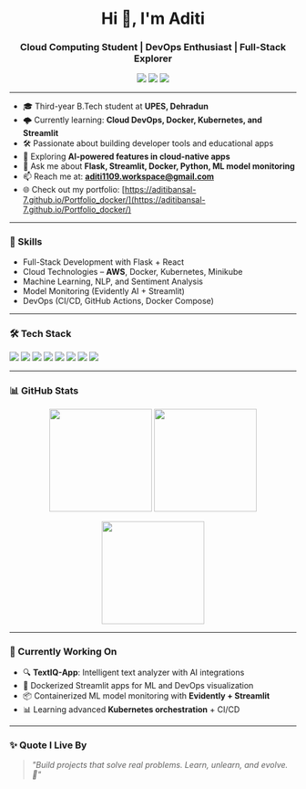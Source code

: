 <h1 align="center">Hi 👋, I'm Aditi</h1>
<h3 align="center">Cloud Computing Student | DevOps Enthusiast | Full-Stack Explorer</h3>

<p align="center">
  <a href="https://www.linkedin.com/in/aditi-bansal-a71127284/" target="_blank"><img src="https://img.shields.io/badge/LinkedIn-blue?logo=linkedin&logoColor=white" /></a>
  <a href="mailto:aditi1109.workspace@gmail.com"><img src="https://img.shields.io/badge/Gmail-red?logo=gmail&logoColor=white" /></a>
  <a href="https://aditibansal-7.github.io/Portfolio_docker/" target="_blank"><img src="https://img.shields.io/badge/Portfolio-Website-blueviolet" /></a>
</p>

---

- 🎓 Third-year B.Tech student at **UPES, Dehradun**
- 🌩️ Currently learning: **Cloud DevOps, Docker, Kubernetes, and Streamlit**
- 🛠️ Passionate about building developer tools and educational apps
- 🧠 Exploring **AI-powered features in cloud-native apps**
- 💬 Ask me about **Flask, Streamlit, Docker, Python, ML model monitoring**
- 📫 Reach me at: **aditi1109.workspace@gmail.com**
- 🌐 Check out my portfolio: [https://aditibansal-7.github.io/Portfolio_docker/](https://aditibansal-7.github.io/Portfolio_docker/)

---

### 🧠 Skills
- Full-Stack Development with Flask + React
- Cloud Technologies – **AWS**, Docker, Kubernetes, Minikube
- Machine Learning, NLP, and Sentiment Analysis
- Model Monitoring (Evidently AI + Streamlit)
- DevOps (CI/CD, GitHub Actions, Docker Compose)

---

### 🛠️ Tech Stack
<p align="left">
  <img src="https://img.shields.io/badge/Python-3776AB?style=for-the-badge&logo=python&logoColor=white"/>
  <img src="https://img.shields.io/badge/Flask-black?style=for-the-badge&logo=flask&logoColor=white"/>
  <img src="https://img.shields.io/badge/Streamlit-FF4B4B?style=for-the-badge&logo=streamlit&logoColor=white"/>
  <img src="https://img.shields.io/badge/React-20232A?style=for-the-badge&logo=react&logoColor=61DAFB"/>
  <img src="https://img.shields.io/badge/Docker-2496ED?style=for-the-badge&logo=docker&logoColor=white"/>
  <img src="https://img.shields.io/badge/Kubernetes-326CE5?style=for-the-badge&logo=kubernetes&logoColor=white"/>
  <img src="https://img.shields.io/badge/AWS-232F3E?style=for-the-badge&logo=amazon-aws&logoColor=white"/>
  <img src="https://img.shields.io/badge/TailwindCSS-06B6D4?style=for-the-badge&logo=tailwind-css&logoColor=white"/>
</p>

---

### 📊 GitHub Stats

<p align="center">
  <img src="https://github-readme-stats.vercel.app/api?username=aditiBansal-7&show_icons=true&theme=radical&count_private=true" height="180" />
  <img src="https://github-readme-stats.vercel.app/api/top-langs/?username=aditiBansal-7&layout=compact&theme=radical" height="180" />
</p>

<p align="center">
  <img src="https://github-readme-streak-stats.herokuapp.com/?user=aditiBansal-7&theme=radical" height="180" />
</p>

---

### 🧭 Currently Working On
- 🔍 **TextIQ-App**: Intelligent text analyzer with AI integrations
- 🚢 Dockerized Streamlit apps for ML and DevOps visualization
- 📦 Containerized ML model monitoring with **Evidently + Streamlit**
- 📊 Learning advanced **Kubernetes orchestration** + CI/CD

---

### ✨ Quote I Live By
> *"Build projects that solve real problems. Learn, unlearn, and evolve. 🌱"*
